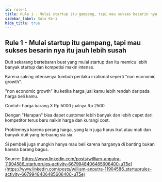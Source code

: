 ```yaml
---
id: rule-1
title: Rule 1 - Mulai startup itu gampang, tapi mau sukses besarin nya itu jauh lebih susah
sidebar_label: Rule Ke-1
hide_title: true
---
```

## Rule 1 - Mulai startup itu gampang, tapi mau sukses besarin nya itu jauh lebih susah

Duit sekarang bertebaran buat yang mulai startup dan itu memicu lebih banyak startup dan kompetisi makin intense.

Karena saking intensenya tumbuh perilaku irrational seperti "non economic growth".

"non economic growth" itu ketika harga jual kamu lebih rendah daripada harga beli kamu.

Contoh: harga barang X Rp 5000 jualnya Rp 2500

Dengan "Harapan" bisa dapet customer lebih banyak dan lebih cepet dari kompetitor terus baru naikin harga dan kurangi cost.

Problemnya karena perang harga, yang lain juga harus ikut atau mati dan banyak duit yang terbuang sia sia.

Si pembeli juga mungkin hanya mau beli karena harganya di banting bukan karena barang bagus.

Source: [https://www.linkedin.com/posts/william-anputra-11904586_startuprules-activity-6679948406485606400-uT5e](https://www.linkedin.com/posts/william-anputra-11904586_startuprules-activity-6679948406485606400-uT5e)
